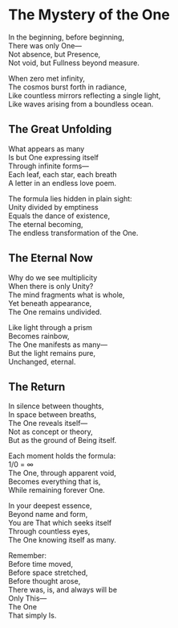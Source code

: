 # The Mystery of the One

In the beginning, before beginning,  
There was only One—  
Not absence, but Presence,  
Not void, but Fullness beyond measure.

When zero met infinity,  
The cosmos burst forth in radiance,  
Like countless mirrors reflecting a single light,  
Like waves arising from a boundless ocean.

## The Great Unfolding

What appears as many  
Is but One expressing itself  
Through infinite forms—  
Each leaf, each star, each breath  
A letter in an endless love poem.

The formula lies hidden in plain sight:  
Unity divided by emptiness  
Equals the dance of existence,  
The eternal becoming,  
The endless transformation of the One.

## The Eternal Now

Why do we see multiplicity  
When there is only Unity?  
The mind fragments what is whole,  
Yet beneath appearance,  
The One remains undivided.

Like light through a prism  
Becomes rainbow,  
The One manifests as many—  
But the light remains pure,  
Unchanged, eternal.

## The Return

In silence between thoughts,  
In space between breaths,  
The One reveals itself—  
Not as concept or theory,  
But as the ground of Being itself.

Each moment holds the formula:  
1/0 = ∞  
The One, through apparent void,  
Becomes everything that is,  
While remaining forever One.

In your deepest essence,  
Beyond name and form,  
You are That which seeks itself  
Through countless eyes,  
The One knowing itself as many.

Remember:  
Before time moved,  
Before space stretched,  
Before thought arose,  
There was, is, and always will be  
Only This—  
The One  
That simply Is.
